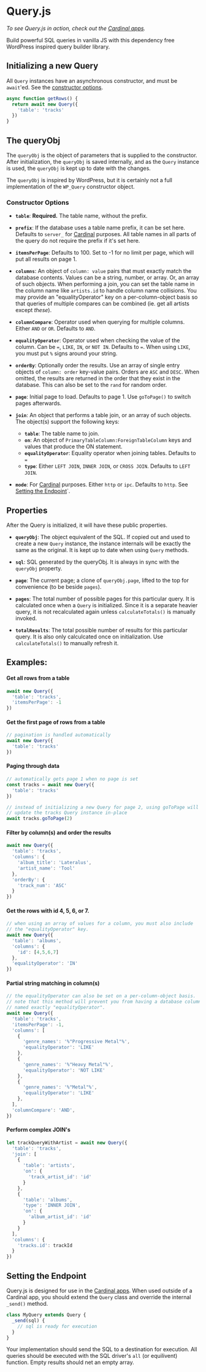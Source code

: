 # Query.js

*To see Query.js in action, check out the
[Cardinal apps](https://cardinalapps.xyz).* 

Build powerful SQL queries in vanilla JS with this dependency free WordPress
inspired query builder library.

## Initializing a new Query
All `Query` instances have an asynchronous constructor, and must be `await`'ed.
See the [constructor options](#constructor-options).

```javascript
async function getRows() {
  return await new Query({
    'table': 'tracks'
  })
}
```

## The queryObj

The `queryObj` is the object of parameters that is supplied to the constructor.
After initialization, the `queryObj` is saved internally, and as the `Query`
instance is used, the `queryObj` is kept up to date with the changes.

The `queryObj` is inspired by WordPress, but it is certainly not a full
implementation of the `WP_Query` constructor object.

### Constructor Options

- **`table`**: **Required.** The table name, without the prefix.

- **`prefix`**: If the database uses a table name prefix, it can be set here.
  Defaults to `server_` for [Cardinal](https://cardinalapps.xyz) purposes. All
  table names in all parts of the query do not require the prefix if it's set
  here.

- **`itemsPerPage`**: Defaults to 100. Set to -1 for no limit per page, which
  will put all results on page 1.

- **`columns`**: An object of `column: value` pairs that must exactly match the
  database contents. Values can be a string, number, or array. Or, an array
  of such objects. When performing a join, you can set the table name in
  the column name like `artists.id` to handle column name collisions. You
  may provide an "equalityOperator" key on a per-column-object basis so
  that queries of multiple compares can be combined (ie. get all artists
  except *these*).
   
- **`columnCompare`**: Operator used when querying for multiple columns. Either
  `AND` or `OR`. Defaults to `AND`.

- **`equalityOperator`**: Operator used when checking the value of the column.
  Can be `=`, `LIKE`, `IN`, or `NOT IN`. Defaults to `=`. When using `LIKE`,
  you must put `%` signs around your string.

- **`orderBy`**: Optionally order the results. Use an array of single entry
  objects of `column: order` key-value pairs. Orders are `ASC` and `DESC`.
  When omitted, the results are returned in the order that they exist in
  the database. This can also be set to the `rand` for random order.

- **`page`**: Initial page to load. Defaults to page 1. Use `goToPage()` to
  switch pages afterwards.

- **`join`**: An object that performs a table join, or an array of such
  objects. The object(s) support the following keys: 
   - **`table`**: The table name to join. 
   - **`on`**: An object of `PrimaryTableColumn:ForeignTableColumn` keys and
   values that produce the ON statement.
   - **`equalityOperator`**: Equality operator when joining tables. Defaults to `=`
   - **`type`**: Either `LEFT JOIN`, `INNER JOIN`, or `CROSS JOIN`. Defaults to
   `LEFT JOIN`.

- **`mode`**: For [Cardinal](https://cardinalapps.xyz) purposes. Either `http`
  or `ipc`. Defaults to `http`. See [Setting the
  Endpoint](#setting-the-endpoint)`.
  
## Properties

After the Query is initialized, it will have these public properties.

- **`queryObj`**: The object equivalent of the SQL. If copied out and used to
  create a new `Query` instance, the instance internals will be exactly the
  same as the original. It is kept up to date when using `Query` methods.

- **`sql`**: SQL generated by the queryObj. It is always in sync with the
  `queryObj` property.

- **`page`**: The current page; a clone of `queryObj.page`, lifted to the top for
  convenience (to be beside `pages`).

- **`pages`**: The total number of possible pages for this particular query. It
  is calculated once when a `Query` is initialized. Since it is a separate
  heavier query, it is not recalculated again unless `calculateTotals()` is
  manually invoked.

- **`totalResults`**: The total possible number of results for this particular
  query. It is also only calculcated once on initialization. Use
  `calculateTotals()` to manually refresh it.

## Examples:

#### Get all rows from a table
```javascript
await new Query({
  'table': 'tracks',
  'itemsPerPage': -1
})
```

#### Get the first page of rows from a table
```javascript
// pagination is handled automatically
await new Query({
  'table': 'tracks'
})
```

#### Paging through data
```javascript
// automatically gets page 1 when no page is set
const tracks = await new Query({
  'table': 'tracks'
})

// instead of initializing a new Query for page 2, using goToPage will 
// update the tracks Query instance in-place
await tracks.goToPage(2)
```

#### Filter by column(s) and order the results
```javascript
await new Query({
  'table': 'tracks',
  'columns': {
    'album_title': 'Lateralus',
    'artist_name': 'Tool'
  },
  'orderBy': {
    'track_num': 'ASC'
  }
})
```

#### Get the rows with id 4, 5, 6, or 7.
```javascript
// when using an array of values for a column, you must also include
// the "equalityOperator" key.
await new Query({
  'table': 'albums',
  'columns': {
    'id': [4,5,6,7]
  },
  'equalityOperator': 'IN'
})
```

#### Partial string matching in column(s)
```javascript
// the equalityOperator can also be set on a per-column-object basis.
// note that this method will prevent you from having a database column
// named exactly "equalityOperator".
await new Query({
  'table': 'tracks',
  'itemsPerPage': -1,
  'columns': [
    {
      'genre_names': '%"Progressive Metal"%',
      'equalityOperator': 'LIKE'
    },
    {
      'genre_names': '%"Heavy Metal"%',
      'equalityOperator': 'NOT LIKE'
    },
    {
      'genre_names': '%"Metal"%',
      'equalityOperator': 'LIKE'
    },
  ],
  'columnCompare': 'AND',
})
```

#### Perform complex JOIN's
```javascript
let trackQueryWithArtist = await new Query({
  'table': 'tracks',
  'join': [
    {
      'table': 'artists',
      'on': {
        'track_artist_id': 'id'
      }
    },
    {
      'table': 'albums',
      'type': 'INNER JOIN',
      'on': {
        'album_artist_id': 'id'
      }
    }
  ],
  'columns': {
    'tracks.id': trackId
  }
})
```

## Setting the Endpoint

Query.js is designed for use in the [Cardinal apps](https://cardinalapps.xyz).
When used outside of a Cardinal app, you should extend the `Query` class and
override the internal `_send()` method.

```javascript
class MyQuery extends Query {
  _send(sql) {
    // sql is ready for execution
  }
}
```

Your implementation should send the SQL to a destination for execution. All
queries should be executed with the SQL driver's `all` (or equilivent) function.
Empty results should net an empty array.